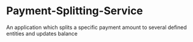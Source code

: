 # Payment-Splitting-Service
An application which splits a specific payment amount to several defined entities and updates balance
